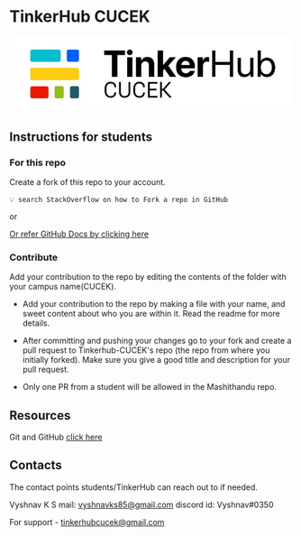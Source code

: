 # TinkerHub CUCEK

![Campus Logo](https://github.com/TinkerHub-CUCEK/mashithandu/blob/main/CUCEK/assets/thub.jpeg)

## Instructions for students

### For this repo

Create a fork of this repo to your account.

```
💡 search StackOverflow on how to Fork a repo in GitHub
```

or

[Or refer GitHub Docs by clicking here](https://docs.github.com/en/get-started/quickstart/fork-a-repo)

### Contribute

Add your contribution to the repo by editing the contents of the folder with your campus name(CUCEK).

- Add your contribution to the repo by making a file with your name, and sweet content about who you are within it. Read the readme for more details.

- After committing and pushing your changes go to your fork and create a pull request to Tinkerhub-CUCEK's repo (the repo from where you initially forked). Make sure you give a good title and description for your pull request.

- Only one PR from a student will be allowed in the Mashithandu repo.

## Resources

Git and GitHub [click here](https://www.youtube.com/watch?v=apGV9Kg7ics)

## Contacts

The contact points students/TinkerHub can reach out to if needed.

Vyshnav K S
mail: vyshnavks85@gmail.com
discord id: Vyshnav#0350

For support - tinkerhubcucek@gmail.com
